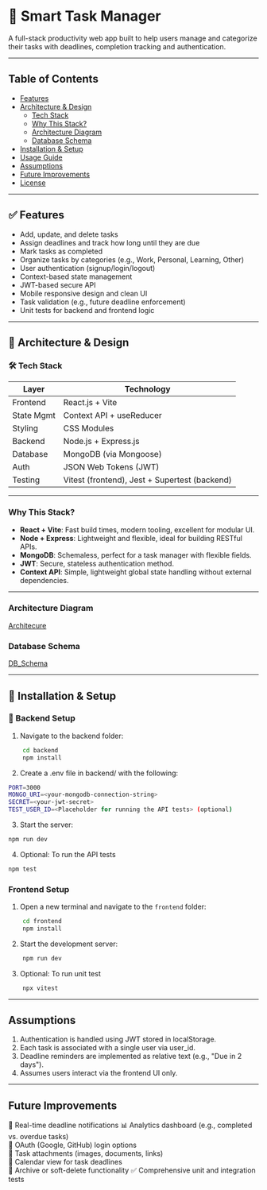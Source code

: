 # 📘 Smart Task Manager

A full-stack productivity web app built to help users manage and categorize their tasks with deadlines, completion tracking and authentication.

---

## Table of Contents

- [Features](#features)
- [Architecture & Design](#architecture--design)
  - [Tech Stack](#tech-stack)
  - [Why This Stack?](#why-this-stack)
  - [Architecture Diagram](#architecture-diagram)
  - [Database Schema](#database-schema)
- [Installation & Setup](#installation--setup)
- [Usage Guide](#usage-guide)
- [Assumptions](#assumptions)
- [Future Improvements](#future-improvements)
- [License](#license)

---

## ✅ Features

- Add, update, and delete tasks
- Assign deadlines and track how long until they are due
- Mark tasks as completed
- Organize tasks by categories (e.g., Work, Personal, Learning, Other)
- User authentication (signup/login/logout)
- Context-based state management
- JWT-based secure API
- Mobile responsive design and clean UI
- Task validation (e.g., future deadline enforcement)
- Unit tests for backend and frontend logic

---

## 🧱 Architecture & Design

### 🛠️ Tech Stack

| Layer          | Technology                 |
|----------------|----------------------------|
| Frontend       | React.js + Vite            |
| State Mgmt     | Context API + useReducer   |
| Styling        | CSS Modules                |
| Backend        | Node.js + Express.js       |
| Database       | MongoDB (via Mongoose)     |
| Auth           | JSON Web Tokens (JWT)      |
| Testing        | Vitest (frontend), Jest + Supertest (backend) |

---

### Why This Stack?

- **React + Vite**: Fast build times, modern tooling, excellent for modular UI.
- **Node + Express**: Lightweight and flexible, ideal for building RESTful APIs.
- **MongoDB**: Schemaless, perfect for a task manager with flexible fields.
- **JWT**: Secure, stateless authentication method.
- **Context API**: Simple, lightweight global state handling without external dependencies.

---

### Architecture Diagram

[Architecure](images/ArchitectureDiagram-SmartTaskManager.png)

### Database Schema

[DB_Schema](images/DB-Schema-SmartTaskManager.png)

---

## 🚀 Installation & Setup

### 🔧 Backend Setup

1. Navigate to the backend folder:
```bash
    cd backend
    npm install
```
2. Create a .env file in backend/ with the following:

```bash
PORT=3000
MONGO_URI=<your-mongodb-connection-string>
SECRET=<your-jwt-secret>
TEST_USER_ID=<Placeholder for running the API tests> (optional)
```

3. Start the server:

```bash
npm run dev
```

4. Optional: To run the API tests
```bash
npm test
```

### Frontend Setup

1. Open a new terminal and navigate to the `frontend` folder:

```bash
    cd frontend
    npm install
```
2. Start the development server:

```bash
    npm run dev
```

3. Optional: To run unit test
```bash
    npx vitest
```

---

## Assumptions
1. Authentication is handled using JWT stored in localStorage.
2. Each task is associated with a single user via user_id.
3. Deadline reminders are implemented as relative text (e.g., "Due in 2 days").
4. Assumes users interact via the frontend UI only.

---

## Future Improvements
🔔 Real-time deadline notifications
📊 Analytics dashboard (e.g., completed vs. overdue tasks)   
🔐 OAuth (Google, GitHub) login options  
📁 Task attachments (images, documents, links)    
📅 Calendar view for task deadlines  
📂 Archive or soft-delete functionality 
✅ Comprehensive unit and integration tests 